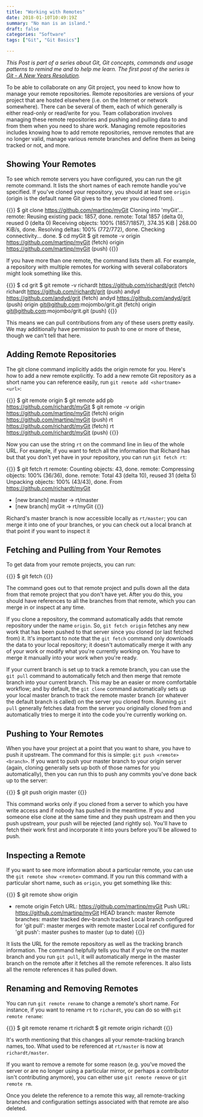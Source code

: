 ```yaml
---
title: "Working with Remotes"
date: 2018-01-10T10:49:19Z
summary: "No man is an island."
draft: false
categories: "Software"
tags: ["Git", "Git Basics"]

---
```

*This Post is part of a series about Git, Git concepts, commands and usage patterns 
to remind me and to help me learn. The first post of the series is [Git - A New Years Resolution](../introduction).*

To be able to collaborate on any Git project, you need to know how to manage your remote repositories. 
Remote repositories are versions of your project that are hosted elsewhere (i.e. on the Internet or 
network somewhere). There can be several of them, each of which generally is either read-only or 
read/write for you. Team collaboration involves managing these remote repositories and pushing and 
pulling data to and from them when you need to share work. Managing remote repositories includes 
knowing how to add remote repositories, remove remotes that are no longer valid, manage various 
remote branches and define them as being tracked or not, and more. 

## Showing Your Remotes

To see which remote servers you have configured, you can run the git remote command. It lists 
the short names of each remote handle you've specified. If you've cloned your repository, you should 
at least see `origin` (origin is the default name Git gives to the server you cloned from).

{{<highlight bash>}}
$ git clone https://github.com/martinp/myGit
Cloning into 'myGit'...
remote: Reusing existing pack: 1857, done.
remote: Total 1857 (delta 0), reused 0 (delta 0)
Receiving objects: 100% (1857/1857), 374.35 KiB | 268.00 KiB/s, done.
Resolving deltas: 100% (772/772), done.
Checking connectivity... done.
$ cd myGit
$ git remote -v
origin	https://github.com/martinp/myGit (fetch)
origin	https://github.com/martinp/myGit (push)
{{</highlight>}}
 
 
If you have more than one remote, the command lists them all. For example, a repository with 
multiple remotes for working with several collaborators might look something like this.

{{<highlight bash>}}
$ cd grit
$ git remote -v
richardt  https://github.com/richardt/grit (fetch)
richardt  https://github.com/richardt/grit (push)
andyd     https://github.com/andyd/grit (fetch)
andyd     https://github.com/andyd/grit (push)
origin    git@github.com:mojombo/grit.git (fetch)
origin    git@github.com:mojombo/grit.git (push)
{{</highlight>}}
 
 
This means we can pull contributions from any of these users pretty easily. We may additionally 
have permission to push to one or more of these, though we can't tell that here.

## Adding Remote Repositories

The git clone command implicitly adds the origin remote for you. Here's how to add a 
new remote explicitly. To add a new remote Git repository as a short name you can 
reference easily, run `git remote add <shortname> <url>`:

{{<highlight bash>}}
$ git remote
origin
$ git remote add pb https://github.com/richardt/myGit
$ git remote -v
origin	https://github.com/martinp/myGit (fetch)
origin	https://github.com/martinp/myGit (push)
rt	https://github.com/richardt/myGit (fetch)
rt	https://github.com/richardt/myGit (push)
{{</highlight>}}
 
 
Now you can use the string `rt` on the command line in lieu of the whole URL. For example, if 
you want to fetch all the information that Richard has but that you don't yet have in your 
repository, you can run `git fetch rt`:

{{<highlight bash>}}
$ git fetch rt
remote: Counting objects: 43, done.
remote: Compressing objects: 100% (36/36), done.
remote: Total 43 (delta 10), reused 31 (delta 5)
Unpacking objects: 100% (43/43), done.
From https://github.com/richardt/myGit
 * [new branch]      master    -> rt/master
 * [new branch]      myGit     -> rt/myGit
{{</highlight>}}
 
 
Richard's master branch is now accessible locally as `rt/master`; you can merge it into 
one of your branches, or you can check out a local branch at that point if you want to inspect it

## Fetching and Pulling from Your Remotes

To get data from your remote projects, you can run:

{{<highlight bash>}}
$ git fetch <remote>
{{</highlight>}}
 
 
The command goes out to that remote project and pulls down all the data from that 
remote project that you don't have yet. After you do this, you should have references to 
all the branches from that remote, which you can merge in or inspect at any time.

If you clone a repository, the command automatically adds that remote repository under the 
name `origin`. So, `git fetch origin` fetches any new work that has been pushed to that 
server since you cloned (or last fetched from) it. It's important to note that the `git fetch` 
command only downloads the data to your local repository; it doesn't automatically merge 
it with any of your work or modify what you're currently working on. You have to merge it 
manually into your work when you're ready.

If your current branch is set up to track a remote branch, you can use the `git pull` 
command to automatically fetch and then merge that remote branch into your 
current branch. This may be an easier or more comfortable workflow; and by default, the `git clone` 
command automatically sets up your local master branch to track the remote master branch 
(or whatever the default branch is called) on the server you cloned from. Running `git pull` 
generally fetches data from the server you originally cloned from and automatically 
tries to merge it into the code you're currently working on.

## Pushing to Your Remotes

When you have your project at a point that you want to share, you have to push 
it upstream. The command for this is simple: `git push <remote> <branch>`. If you want 
to push your master branch to your origin server (again, cloning generally 
sets up both of those names for you automatically), then you can run this to 
push any commits you've done back up to the server:

{{<highlight bash>}}
$ git push origin master
{{</highlight>}}
 
This command works only if you cloned from a server to which you have write 
access and if nobody has pushed in the meantime. If you and someone else clone at 
the same time and they push upstream and then you push upstream, your push will be 
rejected (and rightly so). You'll have to fetch their work first and incorporate it 
into yours before you'll be allowed to push.

## Inspecting a Remote

If you want to see more information about a particular remote, you can use 
the `git remote show <remote>` command. If you run this command with a particular 
short name, such as `origin`, you get something like this:

{{<highlight bash>}}
$ git remote show origin
* remote origin
  Fetch URL: https://github.com/martinp/myGit
  Push  URL: https://github.com/martinp/myGit
  HEAD branch: master
  Remote branches:
    master                               tracked
    dev-branch                           tracked
  Local branch configured for 'git pull':
    master merges with remote master
  Local ref configured for 'git push':
    master pushes to master (up to date)
{{</highlight>}}
 
 
It lists the URL for the remote repository as well as the tracking branch information. 
The command helpfully tells you that if you're on the master branch and you run `git pull`, 
it will automatically merge in the master branch on the remote after it fetches all the 
remote references. It also lists all the remote references it has pulled down.

## Renaming and Removing Remotes

You can run `git remote rename` to change a remote's short name. For instance, if you want 
to rename `rt` to `richardt`, you can do so with `git remote rename`:

{{<highlight bash>}}
$ git remote rename rt richardt
$ git remote
origin
richardt
{{</highlight>}}
 
 
It's worth mentioning that this changes all your remote-tracking branch names, 
too. What used to be referenced at `rt/master` is now at `richardt/master`.

If you want to remove a remote for some reason (e.g. you've moved the server or are no 
longer using a particular mirror, or perhaps a contributor isn't contributing anymore), you 
can either use `git remote remove` or `git remote rm`.

Once you delete the reference to a remote this way, all remote-tracking branches and 
configuration settings associated with that remote are also deleted.

